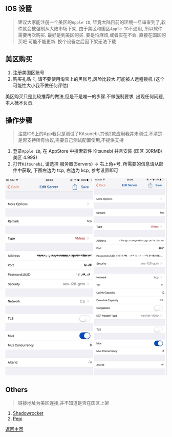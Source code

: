 ## IOS 设置

> 建议大家能注册一个美区的`Apple ID`, 毕竟大陆目前的环境一旦审查到了,软件就会被强制从大陆市场下架, 
由于美区和国区`Apple ID`不通用, 所以软件需要再次购买. 最好是到美区购买. 要是怕麻烦,或者实在不会. 直接在国区购买吧 可能不能更新. 换个设备之后因下架无法下载

## 美区购买

1. 注册美国区账号
2. 购买礼品卡, 请不要使用淘宝上的黑账号,风险比较大.可能被人远程锁机 (这个可能性大小我不做任何评估)

美区购买只是比较推荐的做法,但是不是唯一的步骤.不做强制要求, 出现任何问题,本人概不负责.

## 操作步骤

> 注意IOS上的App我只是测试了Kitsunebi,其他2款应用我并未测试,不清楚是否支持所有协议,需要自己测试配置使用,不提供支持

1. 登录`Apple ID`, 在 AppStore 中搜索软件 Kitsunebi 并且安装 (国区 30RMB/美区 4.99$)
2. 打开`Kitsunebi`, 请选择 服务器(Servers) -> 右上角+号, 所需要的信息请从邮件中获取, 下图左边为 tcp, 右边为 kcp, 参考设置即可

 ![Kitsunebi_settings](pics/Kitsunebi_settings.jpg)
 
## Others 
> 链接地址为美区连接,并不知道是否在国区上架

1. [Shadowrocket](https://itunes.apple.com/us/app/shadowrocket/id932747118?mt=8)
2. [Pepi](https://www.v2ray.com/itunes/us/pepi/id1283082051/)
 
[返回主页](README.md)

